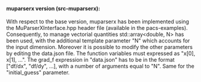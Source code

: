 #### muparserx version (src-muparserx):
With respect to the base version, muparserx has been implemented using the MuParserXInterface.hpp header file (available in the pacs-examples). 
Consequently, to manage vectorial quantities std::array<double, N> has been used, with the additional template parameter "N" which accounts for the input dimension. 
Moreover it is possible to modify the other parameters by editing the data.json file. 
The function variables must expressed as "x[0], x[1], ...".
The grad_f expression in "data.json" has to be in the format ["df/dx", "df/dy", ...], with a number of arguments equal to "N". Same for the "initial_guess" parameter.
